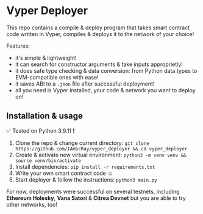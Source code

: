 # Vyper Deployer

This repo contains a compile & deploy program that takes smart contract code written in Vyper, compiles & deploys it to the network of your choice!

Features:
* it's simple & lightweight!
* it can search for constructor arguments & take inputs approprietly!
* it does safe type checking & data conversion: from Python data types to EVM-compatible ones with ease!
* it saves ABI to a `.json` file after successful deployment!
* all you need is Vyper installed, your code & network you want to deploy on!

## Installation & usage
✅ Tested on Python 3.9.11 **!**

1. Clone the repo & change current directory: `git clone https://github.com/IAmScRay/vyper_deployer && cd vyper_deployer`
2. Create & activate new virtual environment: `python3 -m venv venv && source venv/bin/activate`
3. Install dependencies: `pip install -r requirements.txt`
4. Write your own smart contract code ☺️
5. Start deployer & follow the instructions: `python3 main.py`

For now, deployments were successful on several testnets, including **Ethereum Holesky**, **Vana Satori** & **Citrea Devnet** but you are able to try other networks, too!
